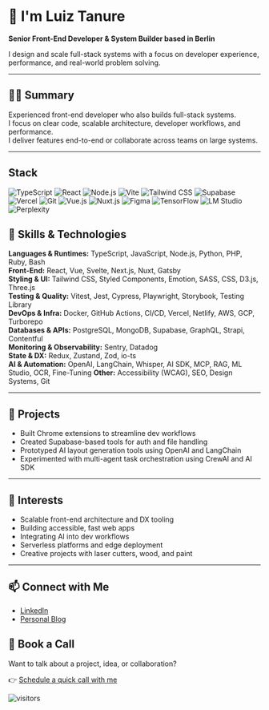 # 👋 I'm Luiz Tanure

**Senior Front-End Developer & System Builder based in Berlin**

I design and scale full-stack systems with a focus on developer experience, performance, and real-world problem solving.

---

## 🧑‍💻 Summary

Experienced front-end developer who also builds full-stack systems.  
I focus on clear code, scalable architecture, developer workflows, and performance.  
I deliver features end-to-end or collaborate across teams on large systems.

---


## Stack

![TypeScript](https://img.shields.io/badge/-TypeScript-3178C6?style=flat-square&logo=typescript&logoColor=white)
![React](https://img.shields.io/badge/-React-61DAFB?style=flat-square&logo=react&logoColor=white)
![Node.js](https://img.shields.io/badge/-Node.js-339933?style=flat-square&logo=node.js&logoColor=white)
![Vite](https://img.shields.io/badge/-Vite-646CFF?style=flat-square&logo=vite&logoColor=white)
![Tailwind CSS](https://img.shields.io/badge/-Tailwind%20CSS-38B2AC?style=flat-square&logo=tailwind-css&logoColor=white)
![Supabase](https://img.shields.io/badge/-Supabase-3ECF8E?style=flat-square&logo=supabase&logoColor=white)
![Vercel](https://img.shields.io/badge/-Vercel-000000?style=flat-square&logo=vercel&logoColor=white)
![Git](https://img.shields.io/badge/-Git-F05032?style=flat-square&logo=git&logoColor=white)
![Vue.js](https://img.shields.io/badge/-Vue.js-4FC08D?style=flat-square&logo=vue.js&logoColor=white)
![Nuxt.js](https://img.shields.io/badge/-Nuxt.js-00DC82?style=flat-square&logo=nuxt.js&logoColor=white)
![Figma](https://img.shields.io/badge/-Figma-F24E1E?style=flat-square&logo=figma&logoColor=white)
![TensorFlow](https://img.shields.io/badge/-TensorFlow-FF6F00?style=flat-square&logo=tensorflow&logoColor=white)
![LM Studio](https://img.shields.io/badge/-LM%20Studio-000000?style=flat-square&logo=lmstudio&logoColor=white)
![Perplexity](https://img.shields.io/badge/-Perplexity-000000?style=flat-square&logo=perplexity&logoColor=088F8F)



## 🧰 Skills & Technologies

**Languages & Runtimes:** TypeScript, JavaScript, Node.js, Python, PHP, Ruby, Bash  
**Front-End:** React, Vue, Svelte, Next.js, Nuxt, Gatsby  
**Styling & UI:** Tailwind CSS, Styled Components, Emotion, SASS, CSS, D3.js, Three.js  
**Testing & Quality:** Vitest, Jest, Cypress, Playwright, Storybook, Testing Library  
**DevOps & Infra:** Docker, GitHub Actions, CI/CD, Vercel, Netlify, AWS, GCP, Turborepo  
**Databases & APIs:** PostgreSQL, MongoDB, Supabase, GraphQL, Strapi, Contentful  
**Monitoring & Observability:** Sentry, Datadog  
**State & DX:** Redux, Zustand, Zod, io-ts  
**AI & Automation:** OpenAI, LangChain, Whisper, AI SDK, MCP, RAG, ML Studio, OCR, Fine-Tuning 
**Other:** Accessibility (WCAG), SEO, Design Systems, Git

---

## 🧪 Projects

- Built Chrome extensions to streamline dev workflows  
- Created Supabase-based tools for auth and file handling  
- Prototyped AI layout generation tools using OpenAI and LangChain  
- Experimented with multi-agent task orchestration using CrewAI and AI SDK  

---

## 🎯 Interests

- Scalable front-end architecture and DX tooling  
- Building accessible, fast web apps  
- Integrating AI into dev workflows  
- Serverless platforms and edge deployment  
- Creative projects with laser cutters, wood, and paint  

---

## 📫 Connect with Me

- [LinkedIn](https://www.linkedin.com/in/letanure/)
- [Personal Blog](https://letanure.dev)


## 🤝 Book a Call

Want to talk about a project, idea, or collaboration?

👉 [Schedule a quick call with me](https://cal.com/letanure)


![visitors](https://visitor-badge.laobi.icu/badge?page_id=letanure.letanure)